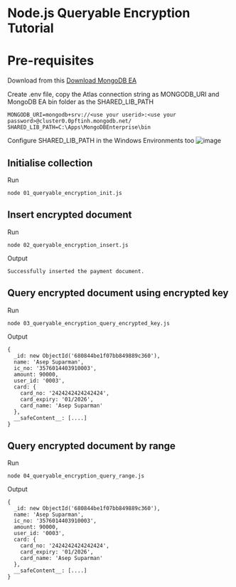 # Node.js Queryable Encryption Tutorial


# Pre-requisites

Download from this [Download MongoDB EA](https://www.mongodb.com/try/download/enterprise)

Create .env file, copy the Atlas connection string as MONGODB_URI and MongoDB EA bin folder as the SHARED_LIB_PATH
```
MONGODB_URI=mongodb+srv://<use your userid>:<use your password>@cluster0.0pftinh.mongodb.net/
SHARED_LIB_PATH=C:\Apps\MongoDBEnterprise\bin
```

Configure SHARED_LIB_PATH in the Windows Environments too
![image](https://github.com/user-attachments/assets/cbde70bb-d6e7-4b6b-9191-04f2d3440e03)

## Initialise collection

Run 
```
node 01_queryable_encryption_init.js
```

## Insert encrypted document

Run 
```
node 02_queryable_encryption_insert.js
```

Output
```
Successfully inserted the payment document.
```

## Query encrypted document using encrypted key

Run 
```
node 03_queryable_encryption_query_encrypted_key.js
```

Output
```
{
  _id: new ObjectId('680844be1f07bb849889c360'),
  name: 'Asep Suparman',
  ic_no: '3576014403910003',
  amount: 90000,
  user_id: '0003',
  card: {
    card_no: '2424242424242424',
    card_expiry: '01/2026',
    card_name: 'Asep Suparman'
  },
  __safeContent__: [....]
}
```

## Query encrypted document by range

Run 
```
node 04_queryable_encryption_query_range.js
```

Output
```
{
  _id: new ObjectId('680844be1f07bb849889c360'),
  name: 'Asep Suparman',
  ic_no: '3576014403910003',
  amount: 90000,
  user_id: '0003',
  card: {
    card_no: '2424242424242424',
    card_expiry: '01/2026',
    card_name: 'Asep Suparman'
  },
  __safeContent__: [....]
}
```

